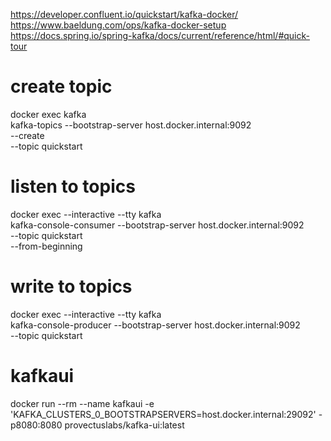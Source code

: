 https://developer.confluent.io/quickstart/kafka-docker/
https://www.baeldung.com/ops/kafka-docker-setup
https://docs.spring.io/spring-kafka/docs/current/reference/html/#quick-tour

# create topic
docker exec kafka \
kafka-topics --bootstrap-server host.docker.internal:9092 \
--create \
--topic quickstart
              
# listen to topics
docker exec --interactive --tty kafka \
kafka-console-consumer --bootstrap-server host.docker.internal:9092 \
--topic quickstart \
--from-beginning

# write to topics
docker exec --interactive --tty kafka \
kafka-console-producer --bootstrap-server host.docker.internal:9092 \
--topic quickstart

# kafkaui 
docker run --rm --name kafkaui -e 'KAFKA_CLUSTERS_0_BOOTSTRAPSERVERS=host.docker.internal:29092' -p8080:8080 provectuslabs/kafka-ui:latest
